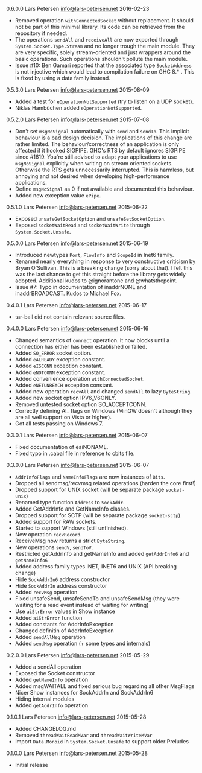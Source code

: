0.6.0.0 Lars Petersen <info@lars-petersen.net> 2016-02-23
 * Removed operation `withConnectedSocket` without replacement.
   It should not be part of this minimal library. Its code can be retrieved from the repository if needed.
 * The operations `sendAll` and `receiveAll` are now exported through
   `System.Socket.Type.Stream` and no longer trough the main module.
   They are very specific, solely stream-oriented and just wrappers around
   the basic operations. Such operations shouldn't pollute the main module.
 * Issue #10: Ben Gamari reported that the associated type `SocketAddress`
   is not injective which would lead to compilation failure on GHC 8.* .
   This is fixed by using a data family instead.

0.5.3.0 Lars Petersen <info@lars-petersen.net> 2015-08-09

 * Added a test for `eOperationNotSupported` (try to listen on a UDP socket).
 * Niklas Hambüchen added `eOperationNotSupported`.

0.5.2.0 Lars Petersen <info@lars-petersen.net> 2015-07-08

 * Don't set `msgNoSignal` automatically with `send` and `sendTo`. This implicit
   behaviour is a bad design decision. The implications of this change are
   rather limited. The behaviour/correctness of an application is only affected
   if it hooked SIGPIPE. GHC's RTS by default ignores SIGPIPE since #1619.
   You're still advised to adapt your applications to use `msgNoSignal`
   explicitly when writing on stream oriented sockets. Otherwise the RTS gets
   unnecessarily interrupted. This is harmless, but annoying and not desired
   when developing high-performance applications.
 * Define `msgNoSignal` as 0 if not available and documented this behaviour.
 * Added new exception value `ePipe`.

0.5.1.0 Lars Petersen <info@lars-petersen.net> 2015-06-22

 * Exposed `unsafeGetSocketOption` and `unsafeSetSocketOption`.
 * Exposed `socketWaitRead` and `socketWaitWrite` through `System.Socket.Unsafe`.

0.5.0.0 Lars Petersen <info@lars-petersen.net> 2015-06-19

 * Introduced newtypes `Port`, `FlowInfo` and `ScopeId` in Inet6 family.
 * Renamed nearly everything in response to very constructive criticism
   by Bryan O'Sullivan. This is a breaking change (sorry about that).
   I felt this was the last chance to get this straight before the library
   gets widely adopted.
   Additional kudos to @ignorantone and @whatsthepoint.
 * Issue #7: Typo in documentation of inaddrNONE and inaddrBROADCAST.
   Kudos to Michael Fox.

0.4.0.1 Lars Petersen <info@lars-petersen.net> 2015-06-17

 * tar-ball did not contain relevant source files.

0.4.0.0 Lars Petersen <info@lars-petersen.net> 2015-06-16

 * Changed semantics of `connect` operation. It now
   blocks until a connection has either has been established or failed.
 * Added `SO_ERROR` socket option.
 * Added `eALREADY` exception constant.
 * Added `eISCONN` exception constant.
 * Added `eNOTCONN` exception constant.
 * Added convenience operation `withConnectedSocket`.
 * Added `eNETUNREACH` exception constant.
 * Added new operation `recvAll` and changed `sendAll` to lazy `ByteString`.
 * Added new socket option IPV6_V6ONLY.
 * Removed untested socket option SO_ACCEPTCONN.
 * Correctly defining AI_ flags on Windows (MinGW doesn't although
   they are all well support on Vista or higher).
 * Got all tests passing on Windows 7.

0.3.0.1 Lars Petersen <info@lars-petersen.net> 2015-06-07

 * Fixed documentation of eaiNONAME.
 * Fixed typo in .cabal file in reference to cbits file.

0.3.0.0 Lars Petersen <info@lars-petersen.net> 2015-06-07

 * `AddrInfoFlags` and `NameInfoFlags` are now instances of `Bits`.
 * Dropped all sendmsg/recvmsg related operations (harden the core first!)
 * Dropped support for UNIX socket (will be separate package `socket-unix`)
 * Renamed type function `Address` to `SockAddr`.
 * Added GetAddrInfo and GetNameInfo classes.
 * Dropped support for SCTP (will be separate package `socket-sctp`)
 * Added support for RAW sockets.
 * Started to support Windows (still unfinished).
 * New operation `recvRecord`.
 * ReceiveMsg now returns a strict `ByteString`.
 * New operations `sendV`, `sendToV`.
 * Restricted getAddrInfo and getNameInfo and added `getAddrInfo6` and
   `getNameInfo6`
 * Added address family types INET, INET6 and UNIX (API breaking change)
 * Hide `SockAddrIn6` address constructor
 * Hide `SockAddrIn` address constructor
 * Added `recvMsg` operation
 * Fixed unsafeSend, unsafeSendTo and unsafeSendMsg (they were waiting for
   a read event instead of waiting for writing)
 * Use `aiStrError` values in Show instance
 * Added `aiStrError` function
 * Added constants for AddrInfoException
 * Changed definitin of AddrInfoException
 * Added `sendAllMsg` operation
 * Added `sendMsg` operation (+ some types and internals)

0.2.0.0 Lars Petersen <info@lars-petersen.net> 2015-05-29

 * Added a sendAll operation
 * Exposed the Socket constructor
 * Added `getNameInfo` operation
 * Added msgWAITALL and fixed serious bug regarding all other MsgFlags
 * Nicer Show instances for SockAddrIn and SockAddrIn6
 * Hiding internal modules
 * Added `getAddrInfo` operation

0.1.0.1 Lars Petersen <info@lars-petersen.net> 2015-05-28

 * Added CHANGELOG.md
 * Removed `threadWaitReadMVar` and `threadWaitWriteMVar`
 * Import `Data.Monoid` in `System.Socket.Unsafe` to support older Preludes

0.1.0.0 Lars Petersen <info@lars-petersen.net> 2015-05-28

 * Initial release
